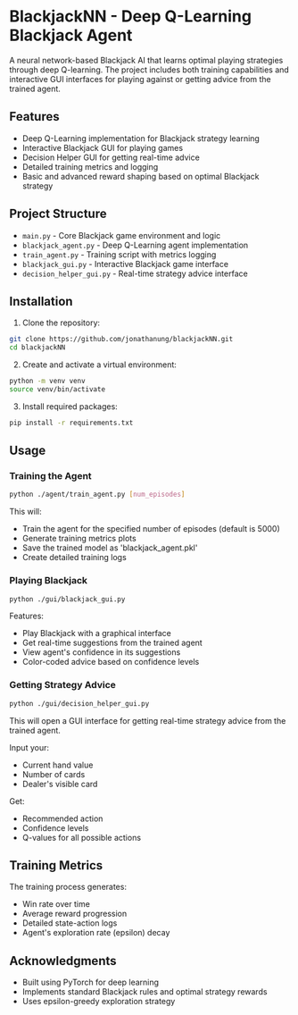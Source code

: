 
# BlackjackNN - Deep Q-Learning Blackjack Agent

A neural network-based Blackjack AI that learns optimal playing strategies through deep Q-learning. The project includes both training capabilities and interactive GUI interfaces for playing against or getting advice from the trained agent.

## Features

- Deep Q-Learning implementation for Blackjack strategy learning
- Interactive Blackjack GUI for playing games
- Decision Helper GUI for getting real-time advice
- Detailed training metrics and logging
- Basic and advanced reward shaping based on optimal Blackjack strategy

## Project Structure

- `main.py` - Core Blackjack game environment and logic
- `blackjack_agent.py` - Deep Q-Learning agent implementation
- `train_agent.py` - Training script with metrics logging
- `blackjack_gui.py` - Interactive Blackjack game interface
- `decision_helper_gui.py` - Real-time strategy advice interface

## Installation

1. Clone the repository:
```bash
git clone https://github.com/jonathanung/blackjackNN.git
cd blackjackNN
```

2. Create and activate a virtual environment:
```bash
python -m venv venv
source venv/bin/activate
```

3. Install required packages:
```bash
pip install -r requirements.txt
```

## Usage

### Training the Agent

```bash
python ./agent/train_agent.py [num_episodes]
```

This will:
- Train the agent for the specified number of episodes (default is 5000)
- Generate training metrics plots
- Save the trained model as 'blackjack_agent.pkl'
- Create detailed training logs

### Playing Blackjack

```bash
python ./gui/blackjack_gui.py
```

Features:
- Play Blackjack with a graphical interface
- Get real-time suggestions from the trained agent
- View agent's confidence in its suggestions
- Color-coded advice based on confidence levels

### Getting Strategy Advice

```bash
python ./gui/decision_helper_gui.py
```

This will open a GUI interface for getting real-time strategy advice from the trained agent.


Input your:
- Current hand value
- Number of cards
- Dealer's visible card

Get:
- Recommended action
- Confidence levels
- Q-values for all possible actions

## Training Metrics

The training process generates:
- Win rate over time
- Average reward progression
- Detailed state-action logs
- Agent's exploration rate (epsilon) decay


## Acknowledgments

- Built using PyTorch for deep learning
- Implements standard Blackjack rules and optimal strategy rewards
- Uses epsilon-greedy exploration strategy